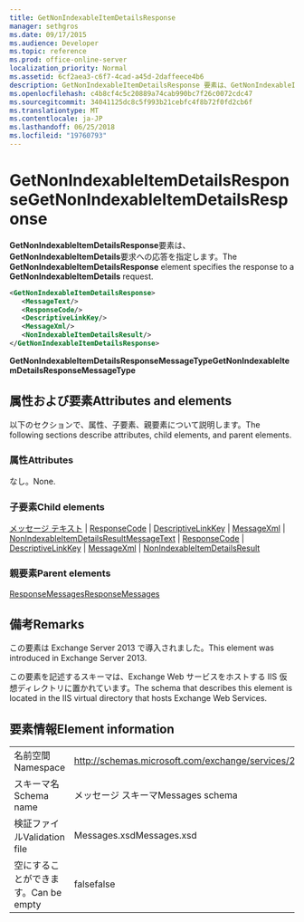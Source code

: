 ```yaml
---
title: GetNonIndexableItemDetailsResponse
manager: sethgros
ms.date: 09/17/2015
ms.audience: Developer
ms.topic: reference
ms.prod: office-online-server
localization_priority: Normal
ms.assetid: 6cf2aea3-c6f7-4cad-a45d-2daffeece4b6
description: GetNonIndexableItemDetailsResponse 要素は、GetNonIndexableItemDetails 要求への応答を指定します。
ms.openlocfilehash: c4b8cf4c5c20889a74cab990bc7f26c0072cdc47
ms.sourcegitcommit: 34041125dc8c5f993b21cebfc4f8b72f0fd2cb6f
ms.translationtype: MT
ms.contentlocale: ja-JP
ms.lasthandoff: 06/25/2018
ms.locfileid: "19760793"
---
```

# <a name="getnonindexableitemdetailsresponse"></a><span data-ttu-id="a4b86-103">GetNonIndexableItemDetailsResponse</span><span class="sxs-lookup"><span data-stu-id="a4b86-103">GetNonIndexableItemDetailsResponse</span></span>

<span data-ttu-id="a4b86-104">**GetNonIndexableItemDetailsResponse**要素は、 **GetNonIndexableItemDetails**要求への応答を指定します。</span><span class="sxs-lookup"><span data-stu-id="a4b86-104">The **GetNonIndexableItemDetailsResponse** element specifies the response to a **GetNonIndexableItemDetails** request.</span></span> 
  
```XML
<GetNonIndexableItemDetailsResponse>
   <MessageText/>
   <ResponseCode/>
   <DescriptiveLinkKey/>
   <MessageXml/>
   <NonIndexableItemDetailsResult/>
</GetNonIndexableItemDetailsResponse>
```

 <span data-ttu-id="a4b86-105">**GetNonIndexableItemDetailsResponseMessageType**</span><span class="sxs-lookup"><span data-stu-id="a4b86-105">**GetNonIndexableItemDetailsResponseMessageType**</span></span>
## <a name="attributes-and-elements"></a><span data-ttu-id="a4b86-106">属性および要素</span><span class="sxs-lookup"><span data-stu-id="a4b86-106">Attributes and elements</span></span>

<span data-ttu-id="a4b86-107">以下のセクションで、属性、子要素、親要素について説明します。</span><span class="sxs-lookup"><span data-stu-id="a4b86-107">The following sections describe attributes, child elements, and parent elements.</span></span>
  
### <a name="attributes"></a><span data-ttu-id="a4b86-108">属性</span><span class="sxs-lookup"><span data-stu-id="a4b86-108">Attributes</span></span>

<span data-ttu-id="a4b86-109">なし。</span><span class="sxs-lookup"><span data-stu-id="a4b86-109">None.</span></span>
  
### <a name="child-elements"></a><span data-ttu-id="a4b86-110">子要素</span><span class="sxs-lookup"><span data-stu-id="a4b86-110">Child elements</span></span>

<span data-ttu-id="a4b86-111">[メッセージ テキスト](messagetext.md) | [ResponseCode](responsecode.md) | [DescriptiveLinkKey](descriptivelinkkey.md) | [MessageXml](messagexml.md) | [NonIndexableItemDetailsResult](nonindexableitemdetailsresult.md)</span><span class="sxs-lookup"><span data-stu-id="a4b86-111">[MessageText](messagetext.md) | [ResponseCode](responsecode.md) | [DescriptiveLinkKey](descriptivelinkkey.md) | [MessageXml](messagexml.md) | [NonIndexableItemDetailsResult](nonindexableitemdetailsresult.md)</span></span>
  
### <a name="parent-elements"></a><span data-ttu-id="a4b86-112">親要素</span><span class="sxs-lookup"><span data-stu-id="a4b86-112">Parent elements</span></span>

[<span data-ttu-id="a4b86-113">ResponseMessages</span><span class="sxs-lookup"><span data-stu-id="a4b86-113">ResponseMessages</span></span>](responsemessages.md)
  
## <a name="remarks"></a><span data-ttu-id="a4b86-114">備考</span><span class="sxs-lookup"><span data-stu-id="a4b86-114">Remarks</span></span>

<span data-ttu-id="a4b86-115">この要素は Exchange Server 2013 で導入されました。</span><span class="sxs-lookup"><span data-stu-id="a4b86-115">This element was introduced in Exchange Server 2013.</span></span>
  
<span data-ttu-id="a4b86-116">この要素を記述するスキーマは、Exchange Web サービスをホストする IIS 仮想ディレクトリに置かれています。</span><span class="sxs-lookup"><span data-stu-id="a4b86-116">The schema that describes this element is located in the IIS virtual directory that hosts Exchange Web Services.</span></span>
  
## <a name="element-information"></a><span data-ttu-id="a4b86-117">要素情報</span><span class="sxs-lookup"><span data-stu-id="a4b86-117">Element information</span></span>

|||
|:-----|:-----|
|<span data-ttu-id="a4b86-118">名前空間</span><span class="sxs-lookup"><span data-stu-id="a4b86-118">Namespace</span></span>  <br/> |http://schemas.microsoft.com/exchange/services/2006/messages  <br/> |
|<span data-ttu-id="a4b86-119">スキーマ名</span><span class="sxs-lookup"><span data-stu-id="a4b86-119">Schema name</span></span>  <br/> |<span data-ttu-id="a4b86-120">メッセージ スキーマ</span><span class="sxs-lookup"><span data-stu-id="a4b86-120">Messages schema</span></span>  <br/> |
|<span data-ttu-id="a4b86-121">検証ファイル</span><span class="sxs-lookup"><span data-stu-id="a4b86-121">Validation file</span></span>  <br/> |<span data-ttu-id="a4b86-122">Messages.xsd</span><span class="sxs-lookup"><span data-stu-id="a4b86-122">Messages.xsd</span></span>  <br/> |
|<span data-ttu-id="a4b86-123">空にすることができます。</span><span class="sxs-lookup"><span data-stu-id="a4b86-123">Can be empty</span></span>  <br/> |<span data-ttu-id="a4b86-124">false</span><span class="sxs-lookup"><span data-stu-id="a4b86-124">false</span></span>  <br/> |
   

